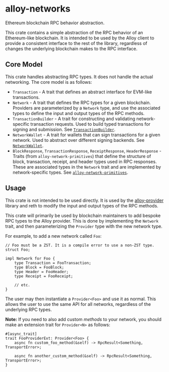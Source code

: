 # alloy-networks

Ethereum blockchain RPC behavior abstraction.

This crate contains a simple abstraction of the RPC behavior of an
Ethereum-like blockchain. It is intended to be used by the Alloy client to
provide a consistent interface to the rest of the library, regardless of
changes the underlying blockchain makes to the RPC interface.

## Core Model

This crate handles abstracting RPC types. It does not handle the actual
networking. The core model is as follows:

- `Transaction` - A trait that defines an abstract interface for EVM-like
  transactions.
- `Network` - A trait that defines the RPC types for a given blockchain.
  Providers are parameterized by a `Network` type, and use the associated
  types to define the input and output types of the RPC methods.
- `TransactionBuilder` - A trait for constructing and validating network-specific transaction requests. Used to build typed transactions for signing and submission. See [`TransactionBuilder`](./src/transaction/builder.rs).
- `NetworkWallet` - A trait for wallets that can sign transactions for a given network. Used to abstract over different signing backends. See [`NetworkWallet`](./src/transaction/signer.rs).
- `BlockResponse`, `TransactionResponse`, `ReceiptResponse`, `HeaderResponse` - Traits (from `alloy-network-primitives`) that define the structure of block, transaction, receipt, and header types used in RPC responses. These are associated types in the `Network` trait and are implemented by network-specific types. See [`alloy-network-primitives`](https://docs.rs/alloy-network-primitives/).

## Usage

This crate is not intended to be used directly. It is used by the
[alloy-provider] library and reth to modify the input and output types of the
RPC methods.

This crate will primarily be used by blockchain maintainers to add bespoke RPC
types to the Alloy provider. This is done by implementing the `Network` trait,
and then parameterizing the `Provider` type with the new network type.

For example, to add a new network called `Foo`:

```rust,ignore
// Foo must be a ZST. It is a compile error to use a non-ZST type.
struct Foo;

impl Network for Foo {
    type Transaction = FooTransaction;
    type Block = FooBlock;
    type Header = FooHeader;
    type Receipt = FooReceipt;

    // etc.
}
```

The user may then instantiate a `Provider<Foo>` and use it as normal. This
allows the user to use the same API for all networks, regardless of the
underlying RPC types.

**Note:** If you need to also add custom _methods_ to your network, you should
make an extension trait for `Provider<N>` as follows:

```rust,ignore
#[async_trait]
trait FooProviderExt: Provider<Foo> {
    async fn custom_foo_method(&self) -> RpcResult<Something, TransportError>;

    async fn another_custom_method(&self) -> RpcResult<Something, TransportError>;
}
```

[alloy-provider]: ../provider
